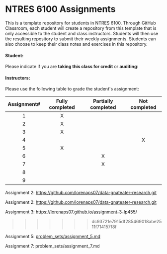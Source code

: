 # NTRES 6100 Assignments

This is a template repository for students in NTRES 6100. Through GitHub Classroom, each student will create a repository from this template that is only accessible to the student and class instructors. Students will then use the resulting repository to submit their weekly assignments. Students can also choose to keep their class notes and exercises in this repository.

#### Student:

Please indicate if you are **taking this class for credit** or **auditing**:

#### Instructors:

Please use the following table to grade the student's assignment:

| Assignment#  |  Fully completed |  Partially completed  | Not completed |
| :--: | :--: | :--: | :--: |
1  |  X  |    |    |  
2  |  X  |    |    |  
3  |  X  |    |    |  
4  |    |    |  X  |  
5  |  X  |    |    |  
6  |    |  X  |    |  
7  |    |  X  |    |  
8  |    |    |    |  
9  |    |    |    |  

Assignment 2: <https://github.com/lorenaps07/data-gnateater-research.git>


Assignment 2: https://github.com/lorenaps07/data-gnateater-research.git

Assignment 3: https://lorenaps07.github.io/assignment-3-lp455/
>>>>>>> dc93721e7915df285469018abe2511f714157f8f

Assignment 5: [problem_sets/assignment_5.md](https://github.com/therkildsen-class/ntres-6100-assignments-lorenaps07/blob/2b8d7b0fb09e8ff45894e17195cb9b547921521b/problem_sets/assignment_5.md)

Assignment 7: problem_sets/assignment_7.md
